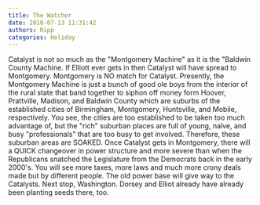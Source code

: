 ```yaml
---
title: The Watcher
date: 2018-07-13 11:31:42
authors: Ripp
categories: Holiday
---
```


 Catalyst is not so much as the "Montgomery Machine" as it is the "Baldwin County Machine.  If Elliott ever gets in then Catalyst will have spread to Montgomery.  Montgomery is NO match for Catalyst.  Presently, the Montgomery Machine is just a bunch of good ole boys from the interior of the rural state that band together to siphon off money form Hoover, Prattville, Madison, and Baldwin County which are suburbs of the established cities of Birmingham, Montgomery, Huntsville, and Mobile, respectively.  You see, the cities are too established to be taken too much advantage of, but the "rich" suburban places are full of young, naïve, and busy "professionals" that are too busy to get involved.  Therefore, these suburban areas are SOAKED.
Once Catalyst gets in Montgomery, there will a QUICK changeover in power structure and more severe than when the Republicans snatched the Legislature from the Democrats back in the early 2000's.  You will see more taxes, more laws and much more crony deals made but by different people.  The old power base will give way to the Catalysts.  Next stop, Washington.  Dorsey and Elliot already have already been planting seeds there, too.